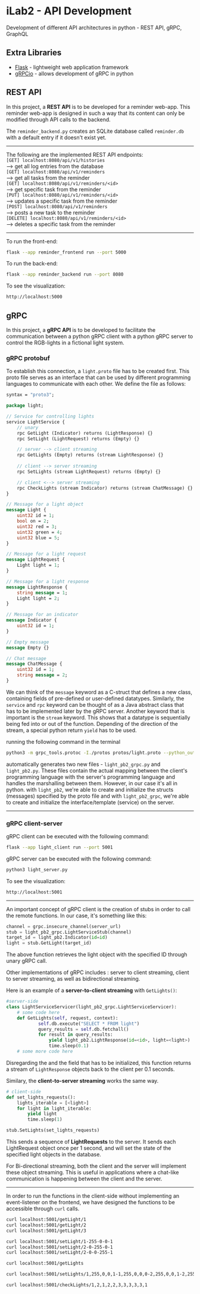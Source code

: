 # iLab2 - API Development

Development of different API architectures in python - REST API, gRPC, GraphQL
## Extra Libraries
- [Flask] - lightweight web application framework
- [gRPCio] - allows development of gRPC in python

## REST API
In this project, a **REST API** is to be developed for a reminder web-app. This reminder web-app is designed in such a way that its content can only be modified through API calls to the backend.

The `reminder_backend.py` creates an SQLite database called `reminder.db` with a default entry if it doesn't exist yet. 

---
The following are the implemented REST API endpoints: <br />
`[GET] localhost:8080/api/v1/histories` <br />
--> get all log entries from the database <br />
`[GET] localhost:8080/api/v1/reminders` <br />
--> get all tasks from the reminder <br />
`[GET] localhost:8080/api/v1/reminders/<id>` <br />
--> get specific task from the reminder <br />
`[PUT] localhost:8080/api/v1/reminders/<id>` <br />
--> updates a specific task from the reminder <br />
`[POST] localhost:8080/api/v1/reminders` <br />
--> posts a new task to the reminder <br />
`[DELETE] localhost:8080/api/v1/reminders/<id>` <br />
--> deletes a specific task from the reminder <br />

---
To run the front-end:
```sh
flask --app reminder_frontend run --port 5000
```
To run the back-end:
```sh
flask --app reminder_backend run --port 8080
```
To see the visualization:
```sh
http://localhost:5000
```

## gRPC
In this project, a **gRPC API** is to be developed to facilitate the communication between a python gRPC client with a python gRPC server to control the RGB-lights in a fictional light system.

### gRPC protobuf
To establish this connection, a `light.proto` file has to be created first. This proto file serves as an interface that can be used by different programming languages to communicate with each other. We define the file as follows:
```protobuf
syntax = "proto3";

package light; 

// Service for controlling lights
service LightService {
    // unary
    rpc GetLight (Indicator) returns (LightResponse) {}
    rpc SetLight (LightRequest) returns (Empty) {}

    // server --> client streaming
    rpc GetLights (Empty) returns (stream LightResponse) {}
    
    // client --> server streaming
    rpc SetLights (stream LightRequest) returns (Empty) {}

    // client <--> server streaming
    rpc CheckLights (stream Indicator) returns (stream ChatMessage) {}
}

// Message for a light object
message Light {
    uint32 id = 1;
    bool on = 2;
    uint32 red = 3;
    uint32 green = 4;
    uint32 blue = 5;
}

// Message for a light request
message LightRequest {
    Light light = 1;
}

// Message for a light response
message LightResponse {
    string message = 1;
    Light light = 2;
}

// Message for an indicator
message Indicator {
    uint32 id = 1;
}

// Empty message
message Empty {}

// Chat message 
message ChatMessage {
    uint32 id = 1;
    string message = 2;
}
```
We can think of the `message` keyword as a C-struct that defines a new class, containing fields of pre-defined or user-defined datatypes. Similarly, the `service` and `rpc` keyword can be thought of as a Java abstract class that has to be implemented later by the gRPC server. Another keyword that is important is the `stream` keyword. This shows that a datatype is sequentially being fed into or out of the function. Depending of the direction of the stream, a special python return `yield` has to be used.

running the following command in the terminal
``` sh
python3 -m grpc_tools.protoc -I./protos protos/light.proto --python_out=. --grpc_python_out=.
```
automatically generates two new files - `light_pb2_grpc.py` and `light_pb2.py`. These files contain the actual mapping between the client's programming language with the server's programming language and handles the marshalling between them. However, in our case it's all in python. with  `light_pb2`, we're able to create and initialize the structs (messages) specified by the proto file and with `light_pb2_grpc`, we're able to create and initialize the interface/template (service) on the server.

---
### gRPC client-server
gRPC client can be executed with the following command: 
```sh
flask --app light_client run --port 5001
```
gRPC server can be executed with the following command: 
```sh
python3 light_server.py
```
To see the visualization:
```sh
http://localhost:5001
```

---
An important concept of gRPC client is the creation of stubs in order to call the remote functions. In our case, it's something like this: 

```python
channel = grpc.insecure_channel(server_url)
stub = light_pb2_grpc.LightServiceStub(channel)
target_id = light_pb2.Indicator(id=id)
light = stub.GetLight(target_id)
```

The above function retrieves the light object with the specified ID through unary gRPC call. 

Other implementations of gRPC includes : server to client streaming, client to server streaming, as well as bidirectional streaming.

Here is an example of a **server-to-client streaming** with  `GetLights()`: 
``` python
#server-side
class LightServiceServicer(light_pb2_grpc.LightServiceServicer):
    # some code here
    def GetLights(self, request, context):
            self.db.execute("SELECT * FROM light")
            query_results = self.db.fetchall()
            for result in query_results:
                yield light_pb2.LightResponse(id=<id>, light=<light>)
                time.sleep(0.1)
    # some more code here
```
Disregarding the <id> and the <light> field that has to be initialized, this function returns a stream of `LightResponse` objects back to the client per 0.1 seconds.

Similary, the **client-to-server streaming** works the same way. 
``` python
# client-side
def set_lights_requests():
    lights_iterable = [<light>]
    for light in light_iterable:
        yield light
        time.sleep(1)

stub.SetLights(set_lights_requests)
```
This sends a sequence of **LightRequests** to the server. It sends each LightRequest object once per 1 second, and will set the state of the specified light objects in the database.

For Bi-directional streaming, both the client and the server will implement these object streaming. This is useful in applications where a chat-like communication is happening between the client and the server.

---
In order to run the functions in the client-side without implementing an event-listener on the frontend, we have designed the functions to be accessible through 
`curl` calls.

``` sh
curl localhost:5001/getLight/1
curl localhost:5001/getLight/2
curl localhost:5001/getLight/3

curl localhost:5001/setLight/1-255-0-0-1
curl localhost:5001/setLight/2-0-255-0-1
curl localhost:5001/setLight/2-0-0-255-1

curl localhost:5001/getLights

curl localhost:5001/setLights/1,255,0,0,1-1,255,0,0,0-2,255,0,0,1-2,255,0,0,0-3,255,0,0,1-3,255,0,0,0-1,255,90,90,1-2,90,255,90,1-3,90,90,255,1

curl localhost:5001/checkLights/1,2,1,2,2,3,3,3,3,3,1
```


[//]: # 
   [flask]: <https://flask.palletsprojects.com/en/2.2.x/>
   [grpcio]: <https://grpc.io/docs/languages/python/quickstart/>
   
